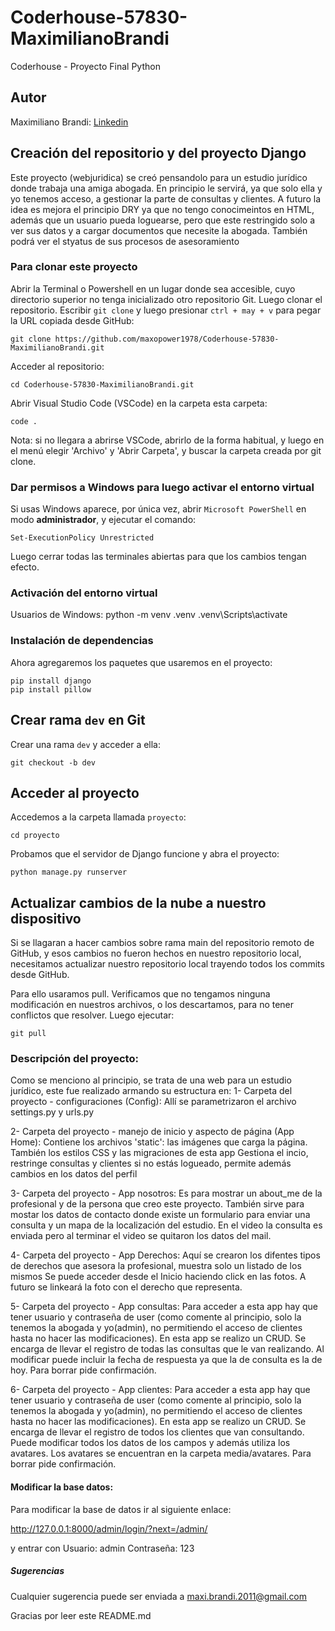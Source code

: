 # Coderhouse-57830-MaximilianoBrandi
Coderhouse - Proyecto Final Python

## Autor

Maximiliano Brandi: [Linkedin](linkedin.com/in/maximiliano-brandi-02725b61)

## Creación del repositorio y del proyecto Django

Este proyecto (webjuridica) se creó pensandolo para un estudio jurídico donde trabaja una amiga abogada.
En principio le servirá, ya que solo ella y yo tenemos acceso, a gestionar la parte de consultas y clientes.
A futuro la idea es mejora el principio DRY ya que no tengo conocimeintos en HTML, además que un usuario pueda loguearse, pero que este restringido solo a ver sus datos y a cargar documentos que necesite la abogada.
También podrá ver el styatus de sus procesos de asesoramiento

### Para clonar este proyecto

Abrir la Terminal o Powershell en un lugar donde sea accesible, cuyo directorio superior no tenga inicializado otro repositorio Git. Luego clonar el repositorio. Escribir `git clone` y luego presionar `ctrl + may + v` para pegar la URL copiada desde GitHub:

    git clone https://github.com/maxopower1978/Coderhouse-57830-MaximilianoBrandi.git

Acceder al repositorio:

    cd Coderhouse-57830-MaximilianoBrandi.git

Abrir  Visual Studio Code (VSCode) en la carpeta esta carpeta:

    code .

Nota: si no llegara a abrirse VSCode, abrirlo de la forma habitual, y luego en el menú elegir 'Archivo' y 'Abrir Carpeta', y buscar la carpeta creada por git clone.

### Dar permisos a Windows para luego activar el entorno virtual

Si usas Windows aparece, por única vez, abrir `Microsoft PowerShell` en modo **administrador**, y ejecutar el comando:

    Set-ExecutionPolicy Unrestricted

Luego cerrar todas las terminales abiertas para que los cambios tengan efecto.

### Activación del entorno virtual

Usuarios de Windows:
    python -m venv .venv
    .venv\Scripts\activate

### Instalación de dependencias

Ahora agregaremos los paquetes que usaremos en el proyecto:

    pip install django
    pip install pillow

## Crear rama `dev` en Git

Crear una rama `dev` y acceder a ella:

    git checkout -b dev

## Acceder al proyecto

Accedemos a la carpeta llamada `proyecto`:

    cd proyecto

Probamos que el servidor de Django funcione y abra el proyecto:

    python manage.py runserver

## Actualizar cambios de la nube a nuestro dispositivo

Si se llagaran a hacer cambios sobre rama main del repositorio remoto de GitHub, y esos cambios no fueron hechos en nuestro repositorio local, necesitamos actualizar nuestro repositorio local trayendo todos los commits desde GitHub.

Para ello usaramos pull. Verificamos que no tengamos ninguna modificación en nuestros archivos, o los descartamos, para no tener conflictos que resolver. Luego ejecutar:

    git pull

### Descripción del proyecto:

Como se menciono al principio, se trata de una web para un estudio jurídico, este fue realizado armando su estructura en:
1- Carpeta del proyecto - configuraciones (Config): 
Allí se parametrizaron el archivo settings.py y urls.py

2- Carpeta del proyecto - manejo de inicio y aspecto de página (App Home): 
Contiene los archivos 'static': las imágenes que carga la página. También los estilos CSS y las migraciones de esta app
Gestiona el incio, restringe consultas y clientes si no estás logueado, permite además cambios en los datos del perfil 

3- Carpeta del proyecto - App nosotros:
Es para mostrar un about_me de la profesional y de la persona que creo este proyecto.
También sirve para mostar los datos de contacto donde existe un formulario para enviar una consulta y un mapa de la localización del estudio. En el video la consulta es enviada pero al terminar el video se quitaron los datos del mail.

4- Carpeta del proyecto - App Derechos:
Aquí se crearon los difentes tipos de derechos que asesora la profesional, muestra solo un listado de los mismos
Se puede acceder desde el Inicio haciendo click en las fotos.
A futuro se linkeará la foto con el derecho que representa.

5- Carpeta del proyecto - App consultas:
Para acceder a esta app hay que tener usuario y contraseña de user (como comente al principio, solo la tenemos la abogada y yo(admin), no permitiendo el acceso de clientes hasta no hacer las modificaciones).
En esta app se realizo un CRUD. Se encarga de llevar el registro de todas las consultas que le van realizando.
Al modificar puede incluir la fecha de respuesta ya que la de consulta es la de hoy.
Para borrar pide confirmación.

6- Carpeta del proyecto - App clientes:
Para acceder a esta app hay que tener usuario y contraseña de user (como comente al principio, solo la tenemos la abogada y yo(admin), no permitiendo el acceso de clientes hasta no hacer las modificaciones).
En esta app se realizo un CRUD. Se encarga de llevar el registro de todos los clientes que van consultando.
Puede modificar todos los datos de los campos y además utiliza los avatares. Los avatares se encuentran en la carpeta media/avatares.
Para borrar pide confirmación.

#### Modificar la base datos:
Para modificar la base de datos ir al siguiente enlace:

http://127.0.0.1:8000/admin/login/?next=/admin/

y entrar con    Usuario: admin 
                Contraseña: 123

##### Sugerencias
Cualquier sugerencia puede ser enviada a maxi.brandi.2011@gmail.com

Gracias por leer este README.md
